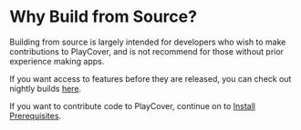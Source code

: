 # Why Build from Source?

Building from source is largely intended for developers who wish to make contributions to PlayCover, and is not recommend for those without prior experience making apps. 

If you want access to features before they are released, you can check out nightly builds [here](https://nightly.link/PlayCover/PlayCover/workflows/2.nightly_release/develop).

If you want to contribute code to PlayCover, continue on to [Install Prerequisites](./install_prerequisites.md).